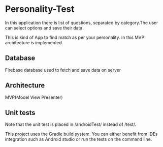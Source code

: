 # Personality-Test

In this application there is list of questions, separated by category.The user can select options and save their data.

This is kind of App to find match as per your personality. 
In this MVP architecture is implemented.

## Database
Firebase database used to fetch and save data on server

## Architecture
MVP(Model View Presenter)

## Unit tests
Note that the unit test is placed in /androidTest/ instead of /test/.

This project uses the Gradle build system. You can either benefit from IDEs integration such as Android studio or run the tests on the command line.


